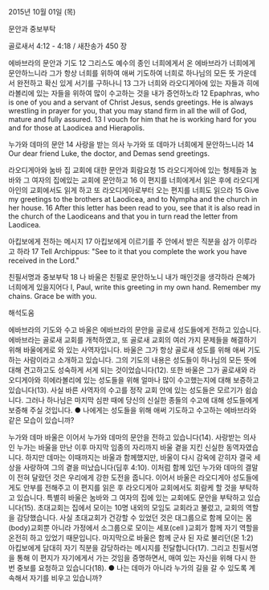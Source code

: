 2015년 10월 01일 (목)

문안과 중보부탁



골로새서 4:12 - 4:18 / 새찬송가 450 장


에바브라의 문안과 기도
12 그리스도 예수의 종인 너희에게서 온 에바브라가 너희에게 문안하느니라 그가 항상 너희를 위하여 애써 기도하여 너희로 하나님의 모든 뜻 가운데서 완전하고 확신 있게 서기를 구하나니 13 그가 너희와 라오디게아에 있는 자들과 히에라볼리에 있는 자들을 위하여 많이 수고하는 것을 내가 증언하노라
12 Epaphras, who is one of you and a servant of Christ Jesus, sends greetings. He is always wrestling in prayer for you, that you may stand firm in all the will of God, mature and fully assured. 13 I vouch for him that he is working hard for you and for those at Laodicea and Hierapolis. 

누가와 데마의 문안
14 사랑을 받는 의사 누가와 또 데마가 너희에게 문안하느니라
14 Our dear friend Luke, the doctor, and Demas send greetings.

라오디게아와 눔바 집 교회에 대한 문안과 회람요청
15 라오디게아에 있는 형제들과 눔바와 그 여자의 집에있는 교회에 문안하고 16 이 편지를 너희에게서 읽은 후에 라오디게아인의 교회에서도 읽게 하고 또 라오디게아로부터 오는 편지를 너희도 읽으라
15 Give my greetings to the brothers at Laodicea, and to Nympha and the church in her house. 16 After this letter has been read to you, see that it is also read in the church of the Laodiceans and that you in turn read the letter from Laodicea. 

아킵보에게 전하는 메시지
17 아킵보에게 이르기를 주 안에서 받은 직분을 삼가 이루라고 하라 
17 Tell Archippus: "See to it that you complete the work you have received in the Lord." 

친필서명과 중보부탁
18 나 바울은 친필로 문안하노니 내가 매인것을 생각하라 은혜가 너희에게 있을지어다
I, Paul, write this greeting in my own hand. Remember my chains. Grace be with you.

해석도움





에바브라의 기도와 수고 
바울은 에바브라의 문안을 골로새 성도들에게 전하고 있습니다. 에바브라는 골로새 교회를 개척하였고, 또 골로새 교회의 여러 가지 문제들을 해결하기 위해 바울에게로 와 있는 사역자입니다. 바울은 그가 항상 골로새 성도를 위해 애써 기도하는 사람이라고 소개하고 있습니다. 그의 기도의 내용은 성도들이 하나님의 모든 뜻에 대해 견고하고도 성숙하게 서게 되는 것이었습니다(12). 또한 바울은 그가 골로새와 라오디게아와 히에라볼리에 있는 성도들을 위해 얼마나 많이 수고했는지에 대해 보증하고 있습니다(13). 사실 바른 사역자의 수고를 정작 교회 안에 있는 성도들은 모르기가 쉽습니다. 그러나 하나님은 마지막 심판 때에 당신의 신실한 종들의 수고에 대해 성도들에게 보증해 주실 것입니다.
● 나에게는 성도들을 위해 애써 기도하고 수고하는 에바브라와 같은 모습이 있습니까?

누가와 데마 
바울은 이어서 누가와 데마의 문안을 전하고 있습니다(14). 사랑받는 의사인 누가는 바울을 만난 이후 마지막 임종의 자리까지 바울 곁을 지킨 신실한 동역자였습니다. 하지만 데마는 이때까지는 바울과 함께했지만, 바울이 다시 감옥에 갇히자 결국 세상을 사랑하여 그의 곁을 떠났습니다(딤후 4:10). 이처럼 함께 있던 누가와 데마의 결말이 전혀 달랐던 것은 우리에게 강한 도전을 줍니다. 이어서 바울은 라오디게아 성도들에게도 안부를 전해주고 이 편지를 읽은 후 라오디게아 교회에서도 회람케 할 것을 부탁하고 있습니다. 특별히 바울은 눔바와 그 여자의 집에 있는 교회에도 문안을 부탁하고 있습니다(15). 초대교회는 집에서 모이는 10명 내외의 모임도 교회라고 불렀고, 교회의 역할을 감당했습니다. 사실 초대교회가 건강할 수 있었던 것은 대그룹으로 함께 모이는 몸(body)교회뿐 아니라 가정에서 소그룹으로 모이는 세포(cell )교회가 함께 자기 역할을 온전히 하고 있었기 때문입니다. 마지막으로 바울은 함께 군사 된 자로 불리던(몬 1:2) 아킵보에게 담대히 자기 직분을 감당하라는 메시지를 전달합니다(17). 그리고 친필서명을 통해 이 편지가 자기에게서 가는 것임을 증명하면서, 매여 있는 자신을 위해 다시 한 번 중보를 요청하고 있습니다(18).
● 나는 데마가 아니라 누가의 길을 갈 수 있도록 계속해서 자기를 비우고 있습니까?